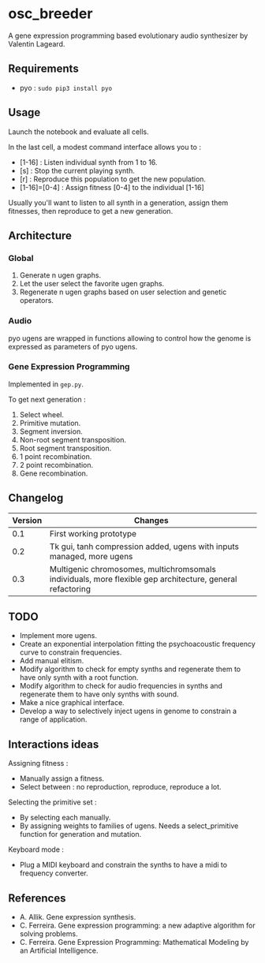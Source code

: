 # osc_breeder

A gene expression programming based evolutionary audio synthesizer by Valentin Lageard.

## Requirements

- pyo : `sudo pip3 install pyo`

## Usage

Launch the notebook and evaluate all cells.

In the last cell, a modest command interface allows you to :
- [1-16] : Listen individual synth from 1 to 16.
- [s] : Stop the current playing synth.
- [r] : Reproduce this population to get the new population.
- [1-16]=[0-4] : Assign fitness [0-4] to the individual [1-16]

Usually you'll want to listen to all synth in a generation, assign them fitnesses, then reproduce to get a new generation.

## Architecture

### Global

1. Generate n ugen graphs.
2. Let the user select the favorite ugen graphs.
3. Regenerate n ugen graphs based on user selection and genetic operators.

### Audio

pyo ugens are wrapped in functions allowing to control how the genome is expressed as parameters of pyo ugens.

### Gene Expression Programming
Implemented in `gep.py`.

To get next generation :
1. Select wheel.
2. Primitive mutation.
3. Segment inversion.
4. Non-root segment transposition.
5. Root segment transposition.
6. 1 point recombination.
7. 2 point recombination.
8. Gene recombination.

## Changelog

Version|Changes
-|-
0.1|First working prototype
0.2|Tk gui, tanh compression added, ugens with inputs managed, more ugens
0.3|Multigenic chromosomes, multichromsomals individuals, more flexible gep architecture, general refactoring

## TODO
- Implement more ugens.
- Create an exponential interpolation fitting the psychoacoustic frequency curve to constrain frequencies.
- Add manual elitism.
- Modify algorithm to check for empty synths and regenerate them to have only synth with a root function.
- Modify algorithm to check for audio frequencies in synths and regenerate them to have only synths with sound.
- Make a nice graphical interface.
- Develop a way to selectively inject ugens in genome to constrain a range of application.

## Interactions ideas

Assigning fitness :
- Manually assign a fitness.
- Select between : no reproduction, reproduce, reproduce a lot.

Selecting the primitive set :
- By selecting each manually.
- By assigning weights to families of ugens. Needs a select_primitive function for generation and mutation.

Keyboard mode : 
- Plug a MIDI keyboard and constrain the synths to have a midi to frequency converter.

## References

- A. Allik. Gene expression synthesis.
- C. Ferreira. Gene expression programming: a new adaptive algorithm for solving problems.
- C. Ferreira. Gene Expression Programming: Mathematical Modeling by an Artificial Intelligence.
